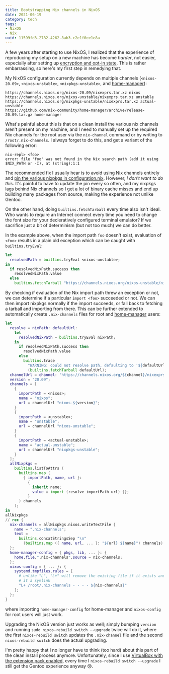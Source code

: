 ```yaml
---
title: Bootstrapping Nix channels in NixOS
date: 2021-06-19
category: tech
tags:
- NixOS
- Nix
uuid: 11599fd3-2782-4262-8ab3-c2e1f0ee1e8a
---
```


A few years after starting to use NixOS, I realized that the experience
of reproducing my setup on a new machine has become *harder*, not easier,
especially after setting up [encryption and opt-in state](./2020-06-29-optin-state.html).
This is rather embarrassing, so here's my first step in remedying that.

My NixOS configuration currently depends on multiple channels (`<nixos-20.09>`,
`<nixos-unstable>`, `<nixpkgs-unstable>`, and
[home-manager](https://github.com/nix-community/home-manager)):

```
https://channels.nixos.org/nixos-20.09/nixexprs.tar.xz nixos
https://channels.nixos.org/nixos-unstable/nixexprs.tar.xz unstable
https://channels.nixos.org/nixpkgs-unstable/nixexprs.tar.xz actual-unstable
https://github.com/nix-community/home-manager/archive/release-20.09.tar.gz home-manager
```

What's painful about this is that on a clean install the various nix channels
aren't present on my machine, and I need to manually set up the required Nix
channels for the root user via the `nix-channel` command or by writing to
`/root/.nix-channels`.  I always forget to do this, and get a variant of the
following error:

```
nix-repl> <foo>
error: file 'foo' was not found in the Nix search path (add it using $NIX_PATH or -I), at (string):1:1
```

The recommended fix I usually hear is to avoid using Nix channels entirely and
[pin the various nixpkgs in configuration.nix](https://github.com/NixOS/nixpkgs/issues/62832).
However, *I don't want to do this*. It's painful to have to update the pin
every so often, and my nixpkgs lags behind Nix channels so I get a lot of
binary cache misses and end up building many packages from source, making the
experience not unlike Gentoo.

On the other hand, doing `builtins.fetchTarball` every time also isn't ideal.
Who wants to require an Internet connect every time you need to change the font
size for your decleratively configured terminal emulator? If we sacrifice just
a bit of determinism (but not too much) we can do better.

In the example above, when the import path `foo` doesn't exist, evaluation of
`<foo>` results in a plain old exception which can be caught with
`builtins.tryEval`:

```nix
let
  resolvedPath = builtins.tryEval <nixos-unstable>;
in
  if resolvedNixPath.success then
    resolvedNixPath.value
  else
    builtins.fetchTarball "https://channels.nixos.org/nixos-unstable/nixexprs.tar.xz"
```

By checking if evaluation of the Nix import path threw an exception or not, we
can determine if a particular `import <foo>` succeeded or not. We can then
import nixpkgs normally if the import succeeds, or fall back to fetching a
tarball and importing from there. This can be further extended to automatically
create `.nix-channels` files for root and
[home-manager](https://github.com/nix-community/home-manager) users:

```nix
let
  resolve = nixPath: defaultUrl:
    let
      resolvedNixPath = builtins.tryEval nixPath;
    in
      if resolvedNixPath.success then
        resolvedNixPath.value
      else
        builtins.trace
          "WARNING: could not resolve path, defaulting to '${defaultUrl}'"
          (builtins.fetchTarball defaultUrl);
  channelUrl = channel: "https://channels.nixos.org/${channel}/nixexprs.tar.xz";
  version = "20.09";
  channels = [
    {
      importPath = <nixos>;
      name = "nixos";
      url = channelUrl "nixos-${version}";
    }
    {
      importPath = <unstable>;
      name = "unstable";
      url = channelUrl "nixos-unstable";
    }
    {
      importPath = <actual-unstable>;
      name = "actual-unstable";
      url = channelUrl "nixpkgs-unstable";
    }
  ];
  allNixpkgs =
    builtins.listToAttrs (
      builtins.map (
        { importPath, name, url }:
          {
            inherit name;
            value = import (resolve importPath url) {};
          }
      ) channels
    );
in
allNixpkgs
// rec {
  nix-channels = allNixpkgs.nixos.writeTextFile {
    name = ".nix-channels";
    text =
      builtins.concatStringsSep "\n"
        (builtins.map ({ name, url, ... }: "${url} ${name}") channels);
  };
  home-manager-config = { pkgs, lib, ... }: {
    home.file.".nix-channels".source = nix-channels;
  };
  nixos-config = { ... }: {
    systemd.tmpfiles.rules = [
      # unlike "L", "L+" will remove the existing file if it exists and replace
      # it a symlink
      "L+ /root/.nix-channels - - - - ${nix-channels}"
    ];
  };
}
```

where importing `home-manager-config` for home-manager and `nixos-config` for
root users will just work.

Upgrading the NixOS version just works as well; simply bumping `version` and
running `sudo nixos-rebuild switch --upgrade` twice will do it, where the
first `nixos-rebuild switch` updates the `.nix-channel` file and the second
`nixos-rebuild switch` does the actual upgrading.

I'm pretty happy that I no longer have to think (too hard) about this part of
the clean install process anymore. Unfortunately, since I use
[VirtualBox with the extension pack enabled](https://github.com/NixOS/nixpkgs/issues/34796#issuecomment-413559672),
every time I `nixos-rebuild switch --upgrade` I still get the Gentoo experience
anyway :cry:.
